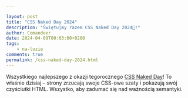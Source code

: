 ```yaml
---

layout: post
title: "CSS Naked Day 2024"
description: "Świętujmy razem CSS Naked Day 2024🎉!"
author: Comandeer
date: 2024-04-09T00:03:00+0200
tags:
    - na-luzie
comments: true
permalink: /css-naked-day-2024.html
---
```


Wszystkiego najlepszego z okazji tegorocznego [CSS Naked Day](https://css-naked-day.github.io/)! To właśnie dzisiaj – strony zrzucają swoje CSS-owe szaty i pokazują swój czyściutki HTML. Wszystko, aby zadumać się nad ważnością semantyki.
